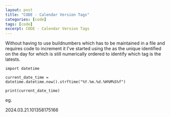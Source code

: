 ```yaml
---
layout: post
title: "CODE - Calendar Version Tags"
categories: [code]
tags: [code]
excerpt: CODE - Calendar Version Tags
---
```


Without having to use buildnumbers which has to be maintained in a file and requires code to increment it I've started using the <hour><minutes><microseconds> as the unique identified on the day for which is still numerically ordered to identify which tag is the latests.

```
import datetime

current_date_time = datetime.datetime.now().strftime("%Y.%m.%d.%H%M%S%f")

print(current_date_time)
```

eg.

2024.03.21.101358175166